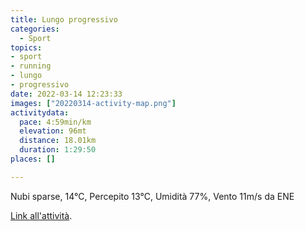 ```yaml
---
title: Lungo progressivo
categories: 
  - Sport
topics: 
- sport
- running
- lungo
- progressivo
date: 2022-03-14 12:23:33
images: ["20220314-activity-map.png"]
activitydata:
  pace: 4:59min/km
  elevation: 96mt
  distance: 18.01km
  duration: 1:29:50
places: []

---
```


Nubi sparse, 14°C, Percepito 13°C, Umidità 77%, Vento 11m/s da ENE

<!--more-->

<!-- {{< figure src="20220314-activity-map.png" title="map" >}} -->

[Link all'attività](https://strava.com/activities/6822392575).
